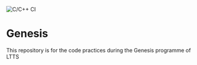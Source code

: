 ![C/C++ CI](https://github.com/stepin104354/Genesis/workflows/C/C++%20CI/badge.svg)

# Genesis
This repository is for the code practices during the Genesis programme of LTTS
